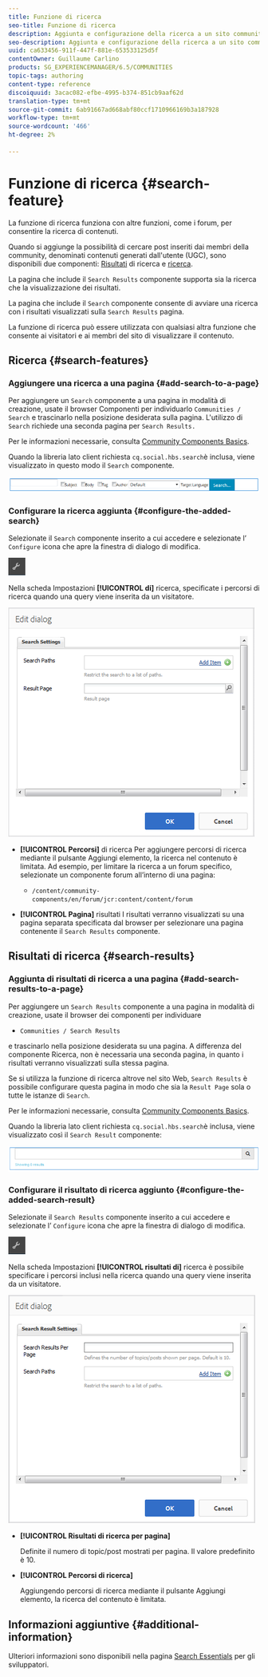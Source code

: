 ```yaml
---
title: Funzione di ricerca
seo-title: Funzione di ricerca
description: Aggiunta e configurazione della ricerca a un sito community
seo-description: Aggiunta e configurazione della ricerca a un sito community
uuid: ca633456-911f-447f-881e-653533125d5f
contentOwner: Guillaume Carlino
products: SG_EXPERIENCEMANAGER/6.5/COMMUNITIES
topic-tags: authoring
content-type: reference
discoiquuid: 3acac082-efbe-4995-b374-851cb9aaf62d
translation-type: tm+mt
source-git-commit: 6ab91667ad668abf80ccf1710966169b3a187928
workflow-type: tm+mt
source-wordcount: '466'
ht-degree: 2%

---
```



# Funzione di ricerca {#search-feature}

La funzione di ricerca funziona con altre funzioni, come i forum, per consentire la ricerca di contenuti.

Quando si aggiunge la possibilità di cercare post inseriti dai membri della community, denominati contenuti generati dall&#39;utente (UGC), sono disponibili due componenti: [Risultati](#search) di ricerca e [ricerca](#search-results).

La pagina che include il `Search Results` componente supporta sia la ricerca che la visualizzazione dei risultati.

La pagina che include il `Search` componente consente di avviare una ricerca con i risultati visualizzati sulla `Search Results` pagina.

La funzione di ricerca può essere utilizzata con qualsiasi altra funzione che consente ai visitatori e ai membri del sito di visualizzare il contenuto.

## Ricerca {#search-features}

### Aggiungere una ricerca a una pagina {#add-search-to-a-page}

Per aggiungere un `Search` componente a una pagina in modalità di creazione, usate il browser Componenti per individuarlo `Communities / Search` e trascinarlo nella posizione desiderata sulla pagina. L&#39;utilizzo di `Search` richiede una seconda pagina per `Search Results.`

Per le informazioni necessarie, consulta [Community Components Basics](basics.md).

Quando la libreria lato client richiesta `cq.social.hbs.search`è inclusa, viene visualizzato in questo modo il `Search` componente.

![add-search](assets/add-search.png)

### Configurare la ricerca aggiunta {#configure-the-added-search}

Selezionate il `Search` componente inserito a cui accedere e selezionate l’ `Configure` icona che apre la finestra di dialogo di modifica.

![congiura](assets/configure-new.png)

Nella scheda Impostazioni **[!UICONTROL di]** ricerca, specificate i percorsi di ricerca quando una query viene inserita da un visitatore.

![search-settings](assets/search-settings.png)

* **[!UICONTROL Percorsi]** di ricerca Per aggiungere percorsi di ricerca mediante il pulsante Aggiungi elemento, la ricerca nel contenuto è limitata. Ad esempio, per limitare la ricerca a un forum specifico, selezionate un componente forum all’interno di una pagina:

   * `/content/community-components/en/forum/jcr:content/content/forum`

* **[!UICONTROL Pagina]** risultati I risultati verranno visualizzati su una pagina separata specificata dal browser per selezionare una pagina contenente il 
`Search Results` componente.

## Risultati di ricerca {#search-results}

### Aggiunta di risultati di ricerca a una pagina {#add-search-results-to-a-page}

Per aggiungere un `Search Results` componente a una pagina in modalità di creazione, usate il browser dei componenti per individuare

* `Communities / Search Results`

e trascinarlo nella posizione desiderata su una pagina. A differenza del componente Ricerca, non è necessaria una seconda pagina, in quanto i risultati verranno visualizzati sulla stessa pagina.

Se si utilizza la funzione di ricerca altrove nel sito Web, `Search Results` è possibile configurare questa pagina in modo che sia la `Result Page` sola o tutte le istanze di `Search`.

Per le informazioni necessarie, consulta [Community Components Basics](basics.md).

Quando la libreria lato client richiesta `cq.social.hbs.search`è inclusa, viene visualizzato così il `Search Result` componente:

![search-result](assets/search-result1.png)

### Configurare il risultato di ricerca aggiunto {#configure-the-added-search-result}

Selezionate il `Search Results` componente inserito a cui accedere e selezionate l’ `Configure` icona che apre la finestra di dialogo di modifica.

![configure](assets/configure-new.png)

Nella scheda Impostazioni **[!UICONTROL risultati di]** ricerca è possibile specificare i percorsi inclusi nella ricerca quando una query viene inserita da un visitatore.

![search-result-settings](assets/search-result-settings.png)

* **[!UICONTROL Risultati di ricerca per pagina]**

   Definite il numero di topic/post mostrati per pagina. Il valore predefinito è 10.

* **[!UICONTROL Percorsi di ricerca]**

   Aggiungendo percorsi di ricerca mediante il pulsante Aggiungi elemento, la ricerca del contenuto è limitata.

## Informazioni aggiuntive {#additional-information}

Ulteriori informazioni sono disponibili nella pagina [Search Essentials](search-implementation.md) per gli sviluppatori.
